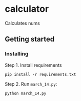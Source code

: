 # calculator

Calculates nums

## Getting started

### Installing

Step 1. Install requirements
```buildoutcfg
pip install -r requirements.txt
```

Step 2. Run `march_14.py`:
```buildoutcfg
python march_14.py

```